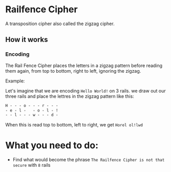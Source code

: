 # Railfence Cipher

A transposition cipher also called the zigzag cipher.

## How it works

### Encoding

The Rail Fence Cipher places the letters in a zigzag pattern before reading them again, from top to bottom, right to left, ignoring the zigzag.

Example:

Let's imagine that we are encoding `Hello World!` on 3 rails. we draw out our three rails and place the lettres in the zigzag pattern like this:

```txt
H - - - o - - - r - - -
- e - l -   - o - l - !
- - l - - - w - - - d -
```

When this is read top to bottom, left to right, we get `Horel ol!lwd`

# What you need to do:
- Find what would become the phrase `The Railfence Cipher is not that secure` with `8` rails
